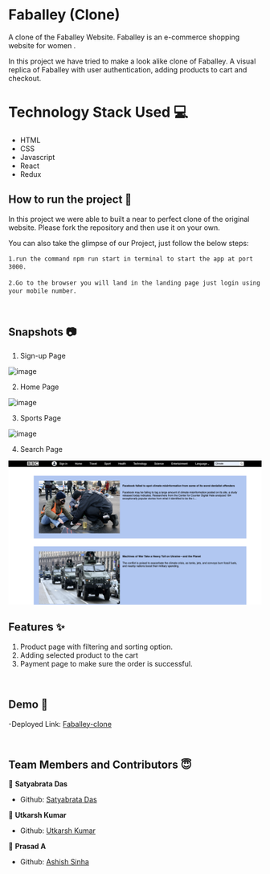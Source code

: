 # Faballey (Clone)

<p>A clone of the Faballey Website. Faballey is an e-commerce shopping website for women .</p>
  
  <p>In this project we have tried to make a look alike clone of Faballey. A visual replica of Faballey with user authentication, adding products to cart and checkout. </p>
  
  # Technology Stack Used 💻
- HTML
- CSS
- Javascript
- React
- Redux

## How to run the project 📑

In this project we were able to built a near to perfect clone of the original website. Please fork the repository and then use it on your own.

You can also take the glimpse of our Project, just follow the below steps:

    1.run the command npm run start in terminal to start the app at port 3000.

    2.Go to the browser you will land in the landing page just login using your mobile number.

<br>

## Snapshots 📷

1. Sign-up Page

  ![image](https://user-images.githubusercontent.com/74674737/146934950-e538ccc2-d36b-4900-bd8d-078010366cf3.png)
  
2. Home Page

  ![image](https://user-images.githubusercontent.com/96833994/159173440-3518a920-7548-4260-8bba-5ac7234a3060.png)
  
3. Sports Page

  ![image](https://user-images.githubusercontent.com/74674737/146934878-aaec90c4-ca4b-4c1d-be9a-5baac0dcf129.png)
  
4. Search Page
  
  ![image](https://github.com/shreevalikushe/BBC_Clone/blob/main/images/Search%20Page.png)
  
  
  
  
## Features ✨

1. Product page with filtering and sorting option. 
2. Adding selected product to the cart
3. Payment page to make sure the order is successful.
<br/>

## Demo 🎥

-Deployed Link: [Faballey-clone](https://faballeyclone.herokuapp.com/)


<br/>

## Team Members and Contributors 😇

👤 **Satyabrata Das**

- Github: [Satyabrata Das](https://github.com/Satya12325)

👤 **Utkarsh Kumar**

- Github: [Utkarsh Kumar](https://github.com/utkrsh2505)

👤 **Prasad A**

- Github: [Ashish Sinha](https://github.com/a4aks)


